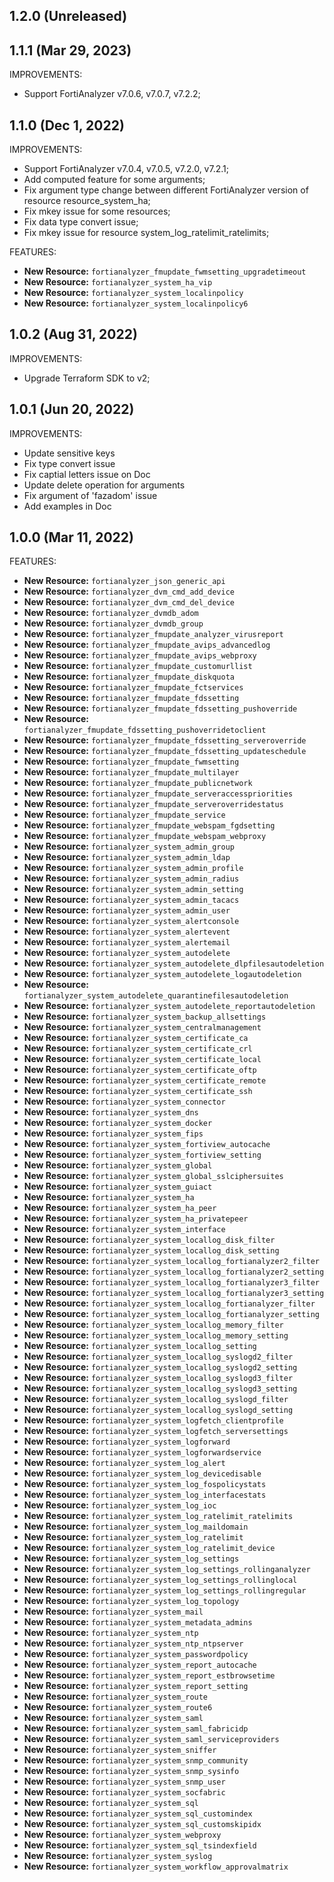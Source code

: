 ## 1.2.0 (Unreleased)

## 1.1.1 (Mar 29, 2023)

IMPROVEMENTS:

* Support FortiAnalyzer v7.0.6, v7.0.7, v7.2.2;

## 1.1.0 (Dec 1, 2022)

IMPROVEMENTS:

* Support FortiAnalyzer v7.0.4, v7.0.5, v7.2.0, v7.2.1;
* Add computed feature for some arguments;
* Fix argument type change between different FortiAnalyzer version of resource resource_system_ha;
* Fix mkey issue for some resources; 
* Fix data type convert issue;
* Fix mkey issue for resource system_log_ratelimit_ratelimits;

FEATURES:

* **New Resource:** `fortianalyzer_fmupdate_fwmsetting_upgradetimeout`
* **New Resource:** `fortianalyzer_system_ha_vip`
* **New Resource:** `fortianalyzer_system_localinpolicy`
* **New Resource:** `fortianalyzer_system_localinpolicy6`

## 1.0.2 (Aug 31, 2022)

IMPROVEMENTS:

* Upgrade Terraform SDK to v2;

## 1.0.1 (Jun 20, 2022)

IMPROVEMENTS:

* Update sensitive keys
* Fix type convert issue
* Fix captial letters issue on Doc
* Update delete operation for arguments
* Fix argument of 'fazadom' issue
* Add examples in Doc

## 1.0.0 (Mar 11, 2022)

FEATURES:

* **New Resource:** `fortianalyzer_json_generic_api`
* **New Resource:** `fortianalyzer_dvm_cmd_add_device`
* **New Resource:** `fortianalyzer_dvm_cmd_del_device`
* **New Resource:** `fortianalyzer_dvmdb_adom`
* **New Resource:** `fortianalyzer_dvmdb_group`
* **New Resource:** `fortianalyzer_fmupdate_analyzer_virusreport`
* **New Resource:** `fortianalyzer_fmupdate_avips_advancedlog`
* **New Resource:** `fortianalyzer_fmupdate_avips_webproxy`
* **New Resource:** `fortianalyzer_fmupdate_customurllist`
* **New Resource:** `fortianalyzer_fmupdate_diskquota`
* **New Resource:** `fortianalyzer_fmupdate_fctservices`
* **New Resource:** `fortianalyzer_fmupdate_fdssetting`
* **New Resource:** `fortianalyzer_fmupdate_fdssetting_pushoverride`
* **New Resource:** `fortianalyzer_fmupdate_fdssetting_pushoverridetoclient`
* **New Resource:** `fortianalyzer_fmupdate_fdssetting_serveroverride`
* **New Resource:** `fortianalyzer_fmupdate_fdssetting_updateschedule`
* **New Resource:** `fortianalyzer_fmupdate_fwmsetting`
* **New Resource:** `fortianalyzer_fmupdate_multilayer`
* **New Resource:** `fortianalyzer_fmupdate_publicnetwork`
* **New Resource:** `fortianalyzer_fmupdate_serveraccesspriorities`
* **New Resource:** `fortianalyzer_fmupdate_serveroverridestatus`
* **New Resource:** `fortianalyzer_fmupdate_service`
* **New Resource:** `fortianalyzer_fmupdate_webspam_fgdsetting`
* **New Resource:** `fortianalyzer_fmupdate_webspam_webproxy`
* **New Resource:** `fortianalyzer_system_admin_group`
* **New Resource:** `fortianalyzer_system_admin_ldap`
* **New Resource:** `fortianalyzer_system_admin_profile`
* **New Resource:** `fortianalyzer_system_admin_radius`
* **New Resource:** `fortianalyzer_system_admin_setting`
* **New Resource:** `fortianalyzer_system_admin_tacacs`
* **New Resource:** `fortianalyzer_system_admin_user`
* **New Resource:** `fortianalyzer_system_alertconsole`
* **New Resource:** `fortianalyzer_system_alertevent`
* **New Resource:** `fortianalyzer_system_alertemail`
* **New Resource:** `fortianalyzer_system_autodelete`
* **New Resource:** `fortianalyzer_system_autodelete_dlpfilesautodeletion`
* **New Resource:** `fortianalyzer_system_autodelete_logautodeletion`
* **New Resource:** `fortianalyzer_system_autodelete_quarantinefilesautodeletion`
* **New Resource:** `fortianalyzer_system_autodelete_reportautodeletion`
* **New Resource:** `fortianalyzer_system_backup_allsettings`
* **New Resource:** `fortianalyzer_system_centralmanagement`
* **New Resource:** `fortianalyzer_system_certificate_ca`
* **New Resource:** `fortianalyzer_system_certificate_crl`
* **New Resource:** `fortianalyzer_system_certificate_local`
* **New Resource:** `fortianalyzer_system_certificate_oftp`
* **New Resource:** `fortianalyzer_system_certificate_remote`
* **New Resource:** `fortianalyzer_system_certificate_ssh`
* **New Resource:** `fortianalyzer_system_connector`
* **New Resource:** `fortianalyzer_system_dns`
* **New Resource:** `fortianalyzer_system_docker`
* **New Resource:** `fortianalyzer_system_fips`
* **New Resource:** `fortianalyzer_system_fortiview_autocache`
* **New Resource:** `fortianalyzer_system_fortiview_setting`
* **New Resource:** `fortianalyzer_system_global`
* **New Resource:** `fortianalyzer_system_global_sslciphersuites`
* **New Resource:** `fortianalyzer_system_guiact`
* **New Resource:** `fortianalyzer_system_ha`
* **New Resource:** `fortianalyzer_system_ha_peer`
* **New Resource:** `fortianalyzer_system_ha_privatepeer`
* **New Resource:** `fortianalyzer_system_interface`
* **New Resource:** `fortianalyzer_system_locallog_disk_filter`
* **New Resource:** `fortianalyzer_system_locallog_disk_setting`
* **New Resource:** `fortianalyzer_system_locallog_fortianalyzer2_filter`
* **New Resource:** `fortianalyzer_system_locallog_fortianalyzer2_setting`
* **New Resource:** `fortianalyzer_system_locallog_fortianalyzer3_filter`
* **New Resource:** `fortianalyzer_system_locallog_fortianalyzer3_setting`
* **New Resource:** `fortianalyzer_system_locallog_fortianalyzer_filter`
* **New Resource:** `fortianalyzer_system_locallog_fortianalyzer_setting`
* **New Resource:** `fortianalyzer_system_locallog_memory_filter`
* **New Resource:** `fortianalyzer_system_locallog_memory_setting`
* **New Resource:** `fortianalyzer_system_locallog_setting`
* **New Resource:** `fortianalyzer_system_locallog_syslogd2_filter`
* **New Resource:** `fortianalyzer_system_locallog_syslogd2_setting`
* **New Resource:** `fortianalyzer_system_locallog_syslogd3_filter`
* **New Resource:** `fortianalyzer_system_locallog_syslogd3_setting`
* **New Resource:** `fortianalyzer_system_locallog_syslogd_filter`
* **New Resource:** `fortianalyzer_system_locallog_syslogd_setting`
* **New Resource:** `fortianalyzer_system_logfetch_clientprofile`
* **New Resource:** `fortianalyzer_system_logfetch_serversettings`
* **New Resource:** `fortianalyzer_system_logforward`
* **New Resource:** `fortianalyzer_system_logforwardservice`
* **New Resource:** `fortianalyzer_system_log_alert`
* **New Resource:** `fortianalyzer_system_log_devicedisable`
* **New Resource:** `fortianalyzer_system_log_fospolicystats`
* **New Resource:** `fortianalyzer_system_log_interfacestats`
* **New Resource:** `fortianalyzer_system_log_ioc`
* **New Resource:** `fortianalyzer_system_log_ratelimit_ratelimits`
* **New Resource:** `fortianalyzer_system_log_maildomain`
* **New Resource:** `fortianalyzer_system_log_ratelimit`
* **New Resource:** `fortianalyzer_system_log_ratelimit_device`
* **New Resource:** `fortianalyzer_system_log_settings`
* **New Resource:** `fortianalyzer_system_log_settings_rollinganalyzer`
* **New Resource:** `fortianalyzer_system_log_settings_rollinglocal`
* **New Resource:** `fortianalyzer_system_log_settings_rollingregular`
* **New Resource:** `fortianalyzer_system_log_topology`
* **New Resource:** `fortianalyzer_system_mail`
* **New Resource:** `fortianalyzer_system_metadata_admins`
* **New Resource:** `fortianalyzer_system_ntp`
* **New Resource:** `fortianalyzer_system_ntp_ntpserver`
* **New Resource:** `fortianalyzer_system_passwordpolicy`
* **New Resource:** `fortianalyzer_system_report_autocache`
* **New Resource:** `fortianalyzer_system_report_estbrowsetime`
* **New Resource:** `fortianalyzer_system_report_setting`
* **New Resource:** `fortianalyzer_system_route`
* **New Resource:** `fortianalyzer_system_route6`
* **New Resource:** `fortianalyzer_system_saml`
* **New Resource:** `fortianalyzer_system_saml_fabricidp`
* **New Resource:** `fortianalyzer_system_saml_serviceproviders`
* **New Resource:** `fortianalyzer_system_sniffer`
* **New Resource:** `fortianalyzer_system_snmp_community`
* **New Resource:** `fortianalyzer_system_snmp_sysinfo`
* **New Resource:** `fortianalyzer_system_snmp_user`
* **New Resource:** `fortianalyzer_system_socfabric`
* **New Resource:** `fortianalyzer_system_sql`
* **New Resource:** `fortianalyzer_system_sql_customindex`
* **New Resource:** `fortianalyzer_system_sql_customskipidx`
* **New Resource:** `fortianalyzer_system_webproxy`
* **New Resource:** `fortianalyzer_system_sql_tsindexfield`
* **New Resource:** `fortianalyzer_system_syslog`
* **New Resource:** `fortianalyzer_system_workflow_approvalmatrix`